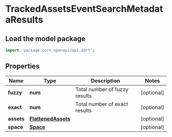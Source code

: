 # TrackedAssetsEventSearchMetadataResults

## Load the model package
```dart
import 'package:core_openapi/api.dart';
```

## Properties
Name | Type | Description | Notes
------------ | ------------- | ------------- | -------------
**fuzzy** | **num** | Total number of fuzzy results | [optional] 
**exact** | **num** | Total number of exact results | [optional] 
**assets** | [**FlattenedAssets**](FlattenedAssets) |  | [optional] 
**space** | [**Space**](Space) |  | [optional] 




